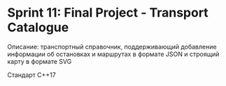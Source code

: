 # Sprint 11: Final Project - Transport Catalogue

Описание: транспортный справочник, поддерживающий добавление информации об остановках и маршрутах в формате JSON и строящий карту в формате SVG

Стандарт C++17
